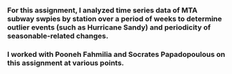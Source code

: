 ### For  this assignment, I analyzed time series data of MTA subway swpies by station over a period of weeks to determine outlier events (such as Hurricane Sandy) and periodicity of seasonable-related changes.

### I worked with Pooneh Fahmilia and Socrates Papadopoulous on this assignment at various points. 

